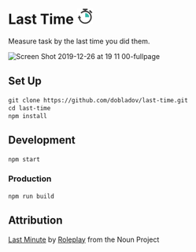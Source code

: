 # Last Time ![favicon-32x32](https://raw.githubusercontent.com/dobladov/last-time/master/src/assets/icons/favicon-32x32.png)

Measure task by the last time you did them.

![Screen Shot 2019-12-26 at 19 11 00-fullpage](https://user-images.githubusercontent.com/1938043/71486214-8b9d7d80-2815-11ea-8ba8-c110689281bc.png)

## Set Up

```
git clone https://github.com/dobladov/last-time.git
cd last-time
npm install
```

## Development

```
npm start
```

### Production

```
npm run build
```


##  Attribution
[Last Minute](https://thenounproject.com/term/last-minute/148874/) by [Roleplay](https://thenounproject.com/roleplay/) from the Noun Project